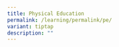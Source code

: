 ```yaml
---
title: Physical Education
permalink: /learning/permalink/pe/
variant: tiptap
description: ""
---
```

